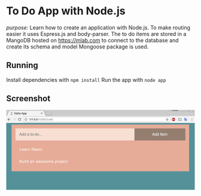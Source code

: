 # To Do App with Node.js
*purpose:* Learn how to create an application with Node.js. To make routing easier it uses Espress.js and body-parser.
The to do items are stored in a MangoDB hosted on https://mlab.com to connect to the database and create its schema and model
Mongoose package is used.

## Running
Install dependencies with `npm install`
Run the app with `node app`

## Screenshot
![To Do App Screenshot](https://raw.githubusercontent.com/MariiaKravtsova/eloquentJS/master/todo/todoApp.png "To Do App Screenshot")
